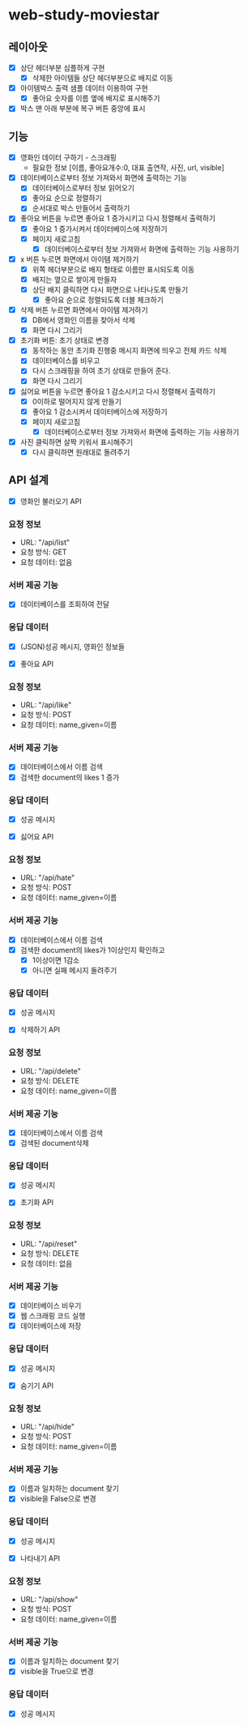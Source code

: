# web-study-moviestar

## 레이아웃 
- [x] 상단 헤더부분 심플하게 구현
  - [x] 삭제한 아이템들 상단 헤더부분으로 배지로 이동
- [x] 아이템박스 출력 샘플 데이터 이용하여 구현 
  - [x] 좋아요 숫자를 이름 옆에 배지로 표시해주기 
- [x] 박스 맨 아래 부분에 복구 버튼 중앙에 표시 
## 기능 
- [x] 영화인 데이터 구하기 - 스크래핑
  - 필요한 정보 [이름, 좋아요개수:0, 대표 출연작, 사진, url, visible]
- [x] 데이터베이스로부터 정보 가져와서 화면에 출력하는 기능 
  - [x] 데이터베이스로부터 정보 읽어오기
  - [x] 좋아요 순으로 정렬하기 
  - [x] 순서대로 박스 만들어서 출력하기 
- [x] 좋아요 버튼을 누르면 좋아요 1 증가시키고 다시 정렬해서 출력하기 
  - [x] 좋아요 1 증가시켜서 데이터베이스에 저장하기 
  - [x] 페이지 새로고침 
    - [x] 데이터베이스로부터 정보 가져와서 화면에 출력하는 기능 사용하기 
- [x] x 버튼 누르면 화면에서 아이템 제거하기 
  - [x] 위쪽 헤더부분으로 배지 형태로 이름만 표시되도록 이동
  - [x] 배지는 옆으로 쌓이게 만들자
  - [x] 상단 배지 클릭하면 다시 화면으로 나타나도록 만들기 
    - [x] 좋아요 순으로 정렬되도록 더블 체크하기 
- [x] 삭제 버튼 누르면 화면에서 아이템 제거하기 
  - [x] DB에서 영화인 이름을 찾아서 삭제
  - [x] 화면 다시 그리기 
- [x] 초기화 버튼: 초기 상태로 변경 
  - [x] 동작하는 동안 초기화 진행중 메시지 화면에 띄우고 전체 카드 삭제 
  - [x] 데이터베이스를 비우고 
  - [x] 다시 스크래핑을 하여 초기 상태로 만들어 준다. 
  - [x] 화면 다시 그리기 
- [x] 싫어요 버튼을 누르면 좋아요 1 감소시키고 다시 정렬해서 출력하기 
  - [x] 0이하로 떨어지지 않게 만들기
  - [x] 좋아요 1 감소시켜서 데이터베이스에 저장하기 
  - [x] 페이지 새로고침 
    - [x] 데이터베이스로부터 정보 가져와서 화면에 출력하는 기능 사용하기 
- [x] 사진 클릭하면 살짝 키워서 표시해주기 
  - [x] 다시 클릭하면 원래대로 돌려주기 

## API 설계 
- [x] 영화인 불러오기 API
### 요청 정보
  - URL: "/api/list"
  - 요청 방식: GET
  - 요청 데이터: 없음
### 서버 제공 기능 
  - [x] 데이터베이스를 조회하여 전달
### 응답 데이터 
  - [x] (JSON)성공 메시지, 영화인 정보들

- [x] 좋아요 API
### 요청 정보 
  - URL: "/api/like"
  - 요청 방식: POST 
  - 요청 데이터: name_given=이름
### 서버 제공 기능 
  - [x] 데이터베이스에서 이름 검색 
  - [x] 검색한 document의 likes 1 증가 
### 응답 데이터 
  - [x] 성공 메시지

- [x] 싫어요 API
### 요청 정보 
  - URL: "/api/hate"
  - 요청 방식: POST 
  - 요청 데이터: name_given=이름
### 서버 제공 기능 
  - [x] 데이터베이스에서 이름 검색 
  - [x] 검색한 document의 likes가 1이상인지 확인하고 
    - [x] 1이상이면 1감소 
    - [x] 아니면 실패 메시지 돌려주기 
### 응답 데이터 
  - [x] 성공 메시지

- [x] 삭제하기 API
### 요청 정보 
  - URL: "/api/delete"
  - 요청 방식: DELETE
  - 요청 데이터: name_given=이름
### 서버 제공 기능 
  - [x] 데이터베이스에서 이름 검색 
  - [x] 검색된 document삭제 
### 응답 데이터 
  - [x] 성공 메시지

- [x] 초기화 API
### 요청 정보 
  - URL: "/api/reset"
  - 요청 방식: DELETE
  - 요청 데이터: 없음
### 서버 제공 기능 
  - [x] 데이터베이스 비우기
  - [x] 웹 스크래핑 코드 실행
  - [x] 데이터베이스에 저장
### 응답 데이터 
  - [x] 성공 메시지

- [x] 숨기기 API
### 요청 정보 
  - URL: "/api/hide"
  - 요청 방식: POST
  - 요청 데이터: name_given=이름
### 서버 제공 기능 
  - [x] 이름과 일치하는 document 찾기 
  - [x] visible을 False으로 변경 
### 응답 데이터 
  - [x] 성공 메시지

- [x] 나타내기 API
### 요청 정보 
  - URL: "/api/show"
  - 요청 방식: POST
  - 요청 데이터: name_given=이름
### 서버 제공 기능 
  - [x] 이름과 일치하는 document 찾기 
  - [x] visible을 True으로 변경 
### 응답 데이터 
  - [x] 성공 메시지
